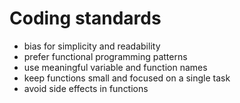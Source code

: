 # Coding standards
- bias for simplicity and readability
- prefer functional programming patterns
- use meaningful variable and function names
- keep functions small and focused on a single task
- avoid side effects in functions